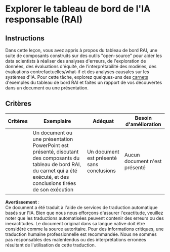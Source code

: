 # Explorer le tableau de bord de l'IA responsable (RAI)

## Instructions

Dans cette leçon, vous avez appris à propos du tableau de bord RAI, une suite de composants construits sur des outils "open-source" pour aider les data scientists à réaliser des analyses d'erreurs, de l'exploration de données, des évaluations d'équité, de l'interprétabilité des modèles, des évaluations contrefactuelles/what-if et des analyses causales sur les systèmes d'IA. Pour cette tâche, explorez quelques-uns des [carnets](https://github.com/Azure/RAI-vNext-Preview/tree/main/examples/notebooks) d'exemples du tableau de bord RAI et faites un rapport de vos découvertes dans un document ou une présentation.

## Critères

| Critères | Exemplaire | Adéquat | Besoin d'amélioration |
| -------- | --------- | -------- | ----------------- |
|          | Un document ou une présentation PowerPoint est présenté, discutant des composants du tableau de bord RAI, du carnet qui a été exécuté, et des conclusions tirées de son exécution | Un document est présenté sans conclusions | Aucun document n'est présenté |

**Avertissement** :  
Ce document a été traduit à l'aide de services de traduction automatique basés sur l'IA. Bien que nous nous efforçons d'assurer l'exactitude, veuillez noter que les traductions automatisées peuvent contenir des erreurs ou des inexactitudes. Le document original dans sa langue native doit être considéré comme la source autoritaire. Pour des informations critiques, une traduction humaine professionnelle est recommandée. Nous ne sommes pas responsables des malentendus ou des interprétations erronées résultant de l'utilisation de cette traduction.